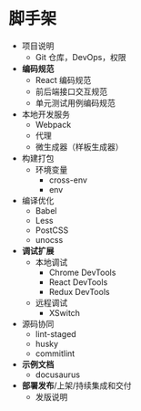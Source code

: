 # 脚手架

- 项目说明
  - Git 仓库，DevOps，权限
- **编码规范**
  - React 编码规范
  - 前后端接口交互规范
  - 单元测试用例编码规范
- 本地开发服务
  - Webpack
  - 代理
  - 微生成器（样板生成器）
- 构建打包
  - 环境变量
    - cross-env
    - env
- 编译优化
  - Babel
  - Less
  - PostCSS
  - unocss
- **调试扩展**
  - 本地调试
    - Chrome DevTools
    - React DevTools
    - Redux DevTools
  - 远程调试
    - XSwitch
- 源码协同
  - lint-staged
  - husky
  - commitlint
- **示例文档**
  - docusaurus
- **部署发布**/上架/持续集成和交付
  - 发版说明

